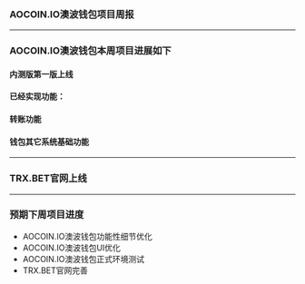 ### AOCOIN.IO澳波钱包项目周报
---
### AOCOIN.IO澳波钱包本周项目进展如下
#### 内测版第一版上线
#### 已经实现功能：
#### 转账功能
#### 钱包其它系统基础功能
---
### TRX.BET官网上线
---
### 预期下周项目进度
* AOCOIN.IO澳波钱包功能性细节优化
* AOCOIN.IO澳波钱包UI优化
* AOCOIN.IO澳波钱包正式环境测试
* TRX.BET官网完善

